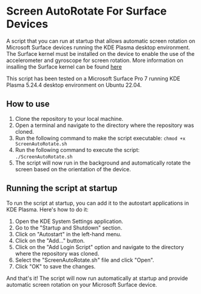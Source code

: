 # Screen AutoRotate For Surface Devices
A script that you can run at startup that allows automatic screen rotation on Microsoft Surface devices running the KDE Plasma desktop environment. The Surface kernel must be installed on the device to enable the use of the accelerometer and gyroscope for screen rotation. More information on insalling the Surface kernel can be found [here](https://github.com/linux-surface/linux-surface)

This script has been tested on a Microsoft Surface Pro 7 running KDE Plasma 5.24.4 desktop environment on Ubuntu 22.04.

## How to use
1. Clone the repository to your local machine.
2. Open a terminal and navigate to the directory where the repository was cloned.
3. Run the following command to make the script executable:
```chmod +x ScreenAutoRotate.sh```
4. Run the following command to execute the script:
```./ScreenAutoRotate.sh```
5. The script will now run in the background and automatically rotate the screen based on the orientation of the device.

## Running the script at startup
To run the script at startup, you can add it to the autostart applications in KDE Plasma. Here's how to do it:
1. Open the KDE System Settings application.
2. Go to the "Startup and Shutdown" section.
3. Click on "Autostart" in the left-hand menu.
4. Click on the "Add..." button.
5. Click on the "Add Login Script" option and navigate to the directory where the repository was cloned.
6. Select the "ScreenAutoRotate.sh" file and click "Open".
7. Click "OK" to save the changes.

And that's it! The script will now run automatically at startup and provide automatic screen rotation on your Microsoft Surface device.